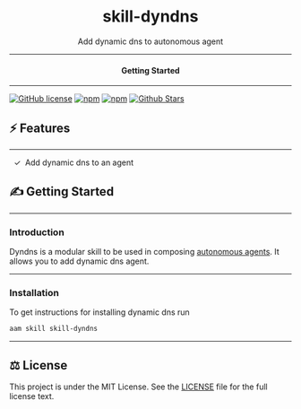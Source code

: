 <div align="center">
  <h1>skill-dyndns</h1>
</div>

<div align="center">  
Add dynamic dns to autonomous agent
</div>

---

<div align="center">
<h4>Getting Started</h4>
</div>
  
---
  

[![GitHub license](https://img.shields.io/badge/license-MIT-blue.svg)](LICENSE)
[![npm](https://img.shields.io/npm/v/skill-serve)](https://npmjs.com/package/skill-dyndns)
[![npm](https://img.shields.io/npm/dw/skill-dyndns.svg)](https://npmjs.com/package/skill-dyndns)
[![Github Stars](https://img.shields.io/github/stars/melvincarvalho/skill-dyndns.svg)](https://github.com/melvincarvalho/skill-dyndns/)


## ⚡️ Features

---

&nbsp;&nbsp;✓&nbsp; Add dynamic dns to an agent  

## ✍️ Getting Started

---

### Introduction

Dyndns is a modular skill to be used in composing [autonomous agents](https://aam.wtf/).  It allows you to add dynamic dns agent.

---

### Installation

To get instructions for installing dynamic dns run

```sh
aam skill skill-dyndns
```

---

## ⚖️ License

This project is under the MIT License. See the [LICENSE](https://github.com/melvincarvalho/skill-dyndns/blob/gh-pages/LICENSE) file for the full license text.
